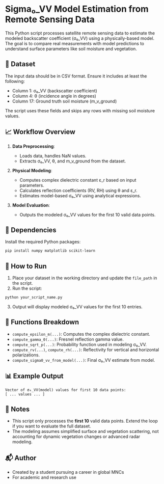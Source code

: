 # Sigma₀_VV Model Estimation from Remote Sensing Data

This Python script processes satellite remote sensing data to estimate the modeled backscatter coefficient (σ₀_VV) using a physically-based model. The goal is to compare real measurements with model predictions to understand surface parameters like soil moisture and vegetation.

## 📂 Dataset

The input data should be in CSV format. Ensure it includes at least the following:
- Column 1: σ₀_VV (backscatter coefficient)
- Column 4: θ (incidence angle in degrees)
- Column 17: Ground truth soil moisture (m_v_ground)

The script uses these fields and skips any rows with missing soil moisture values.

## 📈 Workflow Overview

1. **Data Preprocessing**:
   - Loads data, handles NaN values.
   - Extracts σ₀_VV, θ, and m_v_ground from the dataset.

2. **Physical Modeling**:
   - Computes complex dielectric constant ε_r based on input parameters.
   - Calculates reflection coefficients (RV, RH) using θ and ε_r.
   - Estimates model-based σ₀_VV using analytical expressions.

3. **Model Evaluation**:
   - Outputs the modeled σ₀_VV values for the first 10 valid data points.

## 📌 Dependencies

Install the required Python packages:

```bash
pip install numpy matplotlib scikit-learn
```

## 🚀 How to Run

1. Place your dataset in the working directory and update the `file_path` in the script.
2. Run the script:

```bash
python your_script_name.py
```

3. Output will display modeled σ₀_VV values for the first 10 entries.

## 🧠 Functions Breakdown

- `compute_epsilon_m(...)`: Computes the complex dielectric constant.
- `compute_gamma_0(...)`: Fresnel reflection gamma value.
- `compute_sqrt_p(...)`: Probability function used in modeling σ₀_VV.
- `compute_rv(...)`, `compute_rh(...)`: Reflectivity for vertical and horizontal polarizations.
- `compute_sigma0_vv_from_model(...)`: Final σ₀_VV estimate from model.

## 📊 Example Output

```
Vector of σ₀_VV(model) values for first 10 data points:
[ ... values ... ]
```

## 📌 Notes

- This script only processes the **first 10** valid data points. Extend the loop if you want to evaluate the full dataset.
- The modeling assumes simplified surface and vegetation scattering, not accounting for dynamic vegetation changes or advanced radar modeling.

## 📬 Author

- Created by a student pursuing a career in global MNCs
- For academic and research use
